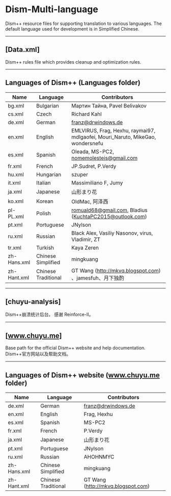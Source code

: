 # Dism-Multi-language
Dism++ resource files for supporting translation to various languages.
The default language used for development is in Simplified Chinese.

---

## [Data.xml]
Dism++ rules file which provides cleanup and optimization rules.

---

## Languages of Dism++ (Languages folder)

|  Name  | Language | Contributors
| ------ | -------- | ------------
| bg.xml | Bulgarian | Мартин Тайна, Pavel Belivakov
| cs.xml | Czech | Richard Kahl
| de.xml | German | franz@drwindows.de | [Henry2o1](https://github.com/Henry2o1o)
| en.xml | English | EMLVIRUS, Frag, Hexhu, raymai97, mdlgaofei, Mouri_Naruto, MikeGao, wondersnefu
| es.xml | Spanish | Oleada, MS-PC2, nomemolesteis@gmail.com
| fr.xml | French | JP.Sudret, P.Verdy
| hu.xml | Hungarian | szuper
| it.xml | Italian | Massimiliano F, Jumy
| ja.xml | Japanese | 山形まり花
| ko.xml | Korean | OldMac, 阿泽西
| pl-PL.xml | Polish | romuald68@gmail.com, Bladius (KuchtaPC2015@outlook.com)
| pt.xml | Portuguese | JNylson
| ru.xml | Russian | Black Alex, Vasiliy Nasonov, virus, Vladimir, ZT
| tr.xml | Turkish | Kaya Zeren
| zh-Hans.xml | Chinese Simplified | mingkuang
| zh-Hant.xml | Chinese Traditional | GT Wang (http://mkvq.blogspot.com) 、jamesfuh、月下独酌

---

## [chuyu-analysis]
Dism++崩溃统计后台。
感谢 Reinforce-II。

---

## [www.chuyu.me]
Base path for the official Dism++ website and help documentation.
Dism++官方网站以及帮助文档。

---

## Languages of Dism++ website (www.chuyu.me folder)
|  Name  | Language | Contributors
| ------ | -------- | ------------
| de.xml | German | franz@drwindows.de
| en.xml | English | Frag, Hexhu
| es.xml | Spanish | MS-PC2
| fr.xml | French | P.Verdy
| ja.xml | Japanese | 山形まり花
| pt.xml | Portuguese | JNylson
| ru.xml | Russian | AHOHNMYC
| zh-Hans.xml | Chinese Simplified | mingkuang
| zh-Hant.xml | Chinese Traditional | GT Wang (http://mkvq.blogspot.com)
